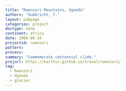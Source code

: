 ```yaml
---
title: "Rwenzori Mountains, Uganda"
authors: "Gumbricht, T."
layout: pubpage
categories: project
doctype: none
continent: africa
date: 2006-06-10
projectid: rwenzori
pattern:
process:
summary: "Commemorate centennial climb."
projurl: https://karttur.github.io/travel/rwenzori/
tag:
  - Rwenzori
  - Uganda
  - glacier
---
```

